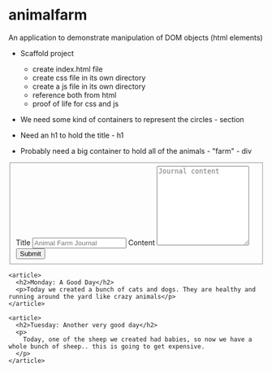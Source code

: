 # animalfarm
An application to demonstrate manipulation of DOM objects (html elements)


- Scaffold project
  - create index.html file
  - create css file in its own directory
  - create a js file in its own directory
  - reference both from html
  - proof of life for css and js


- We need some kind of containers to represent the circles - section
- Need an h1 to hold the title - h1
- Probably need a big container to hold all of the animals - "farm" - div

<form>
      <fieldset>
        <label for="title">Title</label>
        <input type="text" name="title" placeholder="Animal Farm Journal">
        <label for="content">Content</label>
        <textarea name="content" id="journal_content cols="30" rows="10" placeholder="Journal content"></textarea>
        <input type="submit">
      </fieldset>   
    </form>

    <article>
      <h2>Monday: A Good Day</h2>
      <p>Today we created a bunch of cats and dogs. They are healthy and running around the yard like crazy animals</p>
    </article>

    <article>
      <h2>Tuesday: Another very good day</h2>
      <p>
        Today, one of the sheep we created had babies, so now we have a whole bunch of sheep.. this is going to get expensive.
      </p>
    </article>